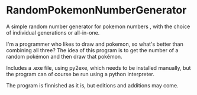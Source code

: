 # RandomPokemonNumberGenerator
A simple random number generator for pokemon numbers , with the choice of individual generations or all-in-one.

I'm a programmer who likes to draw and pokemon, so what's better than combining all three?
The idea of this program is to get the number of a random pokémon and then draw that pokémon.

Includes a .exe file, using py2exe, which needs to be installed manually, but the program can of course be run using a python interpreter.

The program is finnished as it is, but editions and additions may come.

